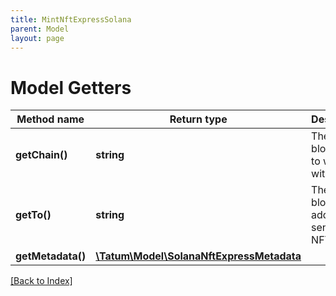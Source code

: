 ```yaml
---
title: MintNftExpressSolana
parent: Model
layout: page
---
```


# Model Getters

Method name | Return type | Description | Notes
------------ | ------------- | ------------- | -------------
**getChain()** | **string** | The blockchain to work with |
**getTo()** | **string** | The blockchain address to send the NFT to |
**getMetadata()** | [**\Tatum\Model\SolanaNftExpressMetadata**](SolanaNftExpressMetadata.md) |  |

[[Back to Index]](../index.md)
